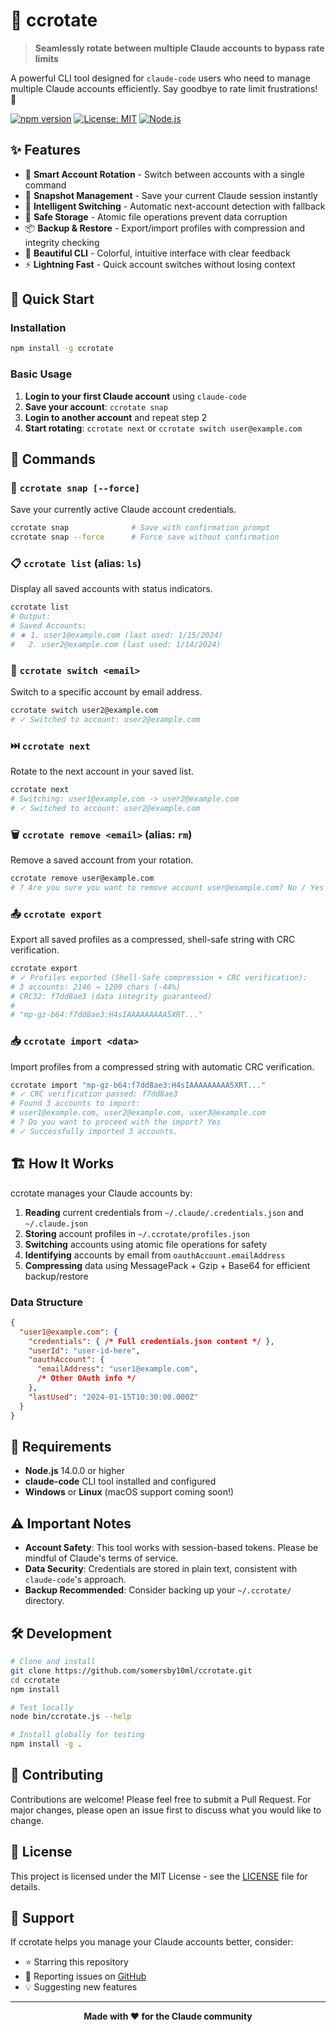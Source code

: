 # 🔄 ccrotate

> **Seamlessly rotate between multiple Claude accounts to bypass rate limits**

A powerful CLI tool designed for `claude-code` users who need to manage multiple Claude accounts efficiently. Say goodbye to rate limit frustrations! 🚀

[![npm version](https://badge.fury.io/js/ccrotate.svg)](https://badge.fury.io/js/ccrotate)
[![License: MIT](https://img.shields.io/badge/License-MIT-yellow.svg)](https://opensource.org/licenses/MIT)
[![Node.js](https://img.shields.io/badge/Node.js-14+-green.svg)](https://nodejs.org/)

## ✨ Features

- 🔀 **Smart Account Rotation** - Switch between accounts with a single command
- 📸 **Snapshot Management** - Save your current Claude session instantly
- 🎯 **Intelligent Switching** - Automatic next-account detection with fallback
- 💾 **Safe Storage** - Atomic file operations prevent data corruption
- 📦 **Backup & Restore** - Export/import profiles with compression and integrity checking
- 🎨 **Beautiful CLI** - Colorful, intuitive interface with clear feedback
- ⚡ **Lightning Fast** - Quick account switches without losing context

## 🚀 Quick Start

### Installation

```bash
npm install -g ccrotate
```

### Basic Usage

1. **Login to your first Claude account** using `claude-code`
2. **Save your account**: `ccrotate snap`
3. **Login to another account** and repeat step 2
4. **Start rotating**: `ccrotate next` or `ccrotate switch user@example.com`

## 📖 Commands

### 📸 `ccrotate snap [--force]`
Save your currently active Claude account credentials.

```bash
ccrotate snap              # Save with confirmation prompt
ccrotate snap --force      # Force save without confirmation
```

### 📋 `ccrotate list` (alias: `ls`)
Display all saved accounts with status indicators.

```bash
ccrotate list
# Output:
# Saved Accounts:
# ★ 1. user1@example.com (last used: 1/15/2024)
#   2. user2@example.com (last used: 1/14/2024)
```

### 🔄 `ccrotate switch <email>`
Switch to a specific account by email address.

```bash
ccrotate switch user2@example.com
# ✓ Switched to account: user2@example.com
```

### ⏭️ `ccrotate next`
Rotate to the next account in your saved list.

```bash
ccrotate next
# Switching: user1@example.com -> user2@example.com
# ✓ Switched to account: user2@example.com
```

### 🗑️ `ccrotate remove <email>` (alias: `rm`)
Remove a saved account from your rotation.

```bash
ccrotate remove user@example.com
# ? Are you sure you want to remove account user@example.com? No / Yes
```

### 📤 `ccrotate export`
Export all saved profiles as a compressed, shell-safe string with CRC verification.

```bash
ccrotate export
# ✓ Profiles exported (Shell-Safe compression + CRC verification):
# 3 accounts: 2146 → 1209 chars (-44%)
# CRC32: f7dd8ae3 (data integrity guaranteed)
# 
# "mp-gz-b64:f7dd8ae3:H4sIAAAAAAAAA5XRT..."
```

### 📥 `ccrotate import <data>`
Import profiles from a compressed string with automatic CRC verification.

```bash
ccrotate import "mp-gz-b64:f7dd8ae3:H4sIAAAAAAAAA5XRT..."
# ✓ CRC verification passed: f7dd8ae3
# Found 3 accounts to import:
# user1@example.com, user2@example.com, user3@example.com
# ? Do you want to proceed with the import? Yes
# ✓ Successfully imported 3 accounts.
```

## 🏗️ How It Works

ccrotate manages your Claude accounts by:

1. **Reading** current credentials from `~/.claude/.credentials.json` and `~/.claude.json`
2. **Storing** account profiles in `~/.ccrotate/profiles.json`
3. **Switching** accounts using atomic file operations for safety
4. **Identifying** accounts by email from `oauthAccount.emailAddress`
5. **Compressing** data using MessagePack + Gzip + Base64 for efficient backup/restore

### Data Structure

```json
{
  "user1@example.com": {
    "credentials": { /* Full credentials.json content */ },
    "userId": "user-id-here",
    "oauthAccount": { 
      "emailAddress": "user1@example.com",
      /* Other OAuth info */
    },
    "lastUsed": "2024-01-15T10:30:00.000Z"
  }
}
```

## 🔧 Requirements

- **Node.js** 14.0.0 or higher
- **claude-code** CLI tool installed and configured
- **Windows** or **Linux** (macOS support coming soon!)

## ⚠️ Important Notes

- **Account Safety**: This tool works with session-based tokens. Please be mindful of Claude's terms of service.
- **Data Security**: Credentials are stored in plain text, consistent with `claude-code`'s approach.
- **Backup Recommended**: Consider backing up your `~/.ccrotate/` directory.

## 🛠️ Development

```bash
# Clone and install
git clone https://github.com/somersby10ml/ccrotate.git
cd ccrotate
npm install

# Test locally
node bin/ccrotate.js --help

# Install globally for testing
npm install -g .
```

## 🤝 Contributing

Contributions are welcome! Please feel free to submit a Pull Request. For major changes, please open an issue first to discuss what you would like to change.

## 📝 License

This project is licensed under the MIT License - see the [LICENSE](LICENSE) file for details.

## 🌟 Support

If ccrotate helps you manage your Claude accounts better, consider:
- ⭐ Starring this repository
- 🐛 Reporting issues on [GitHub](https://github.com/somersby10ml/ccrotate/issues)
- 💡 Suggesting new features

---

<div align="center">
  <strong>Made with ❤️ for the Claude community</strong>
</div>